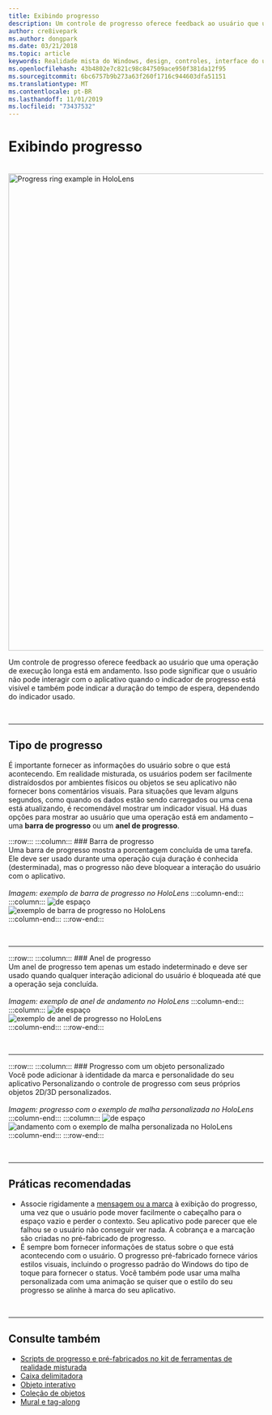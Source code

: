 ```yaml
---
title: Exibindo progresso
description: Um controle de progresso oferece feedback ao usuário que uma operação de execução longa está em andamento.
author: cre8ivepark
ms.author: dongpark
ms.date: 03/21/2018
ms.topic: article
keywords: Realidade mista do Windows, design, controles, interface do usuário, UX
ms.openlocfilehash: 43b4802e7c821c98c847509ace950f381da12f95
ms.sourcegitcommit: 6bc6757b9b273a63f260f1716c944603dfa51151
ms.translationtype: MT
ms.contentlocale: pt-BR
ms.lasthandoff: 11/01/2019
ms.locfileid: "73437532"
---
```

# <a name="displaying-progress"></a>Exibindo progresso

<br>

<img src="images/HoloLens2_Loader.gif" alt="Progress ring example in HoloLens" width="940px">

Um controle de progresso oferece feedback ao usuário que uma operação de execução longa está em andamento. Isso pode significar que o usuário não pode interagir com o aplicativo quando o indicador de progresso está visível e também pode indicar a duração do tempo de espera, dependendo do indicador usado.

<br>

---

## <a name="types-of-progress"></a>Tipo de progresso

É importante fornecer as informações do usuário sobre o que está acontecendo. Em realidade misturada, os usuários podem ser facilmente distraídosdos por ambientes físicos ou objetos se seu aplicativo não fornecer bons comentários visuais. Para situações que levam alguns segundos, como quando os dados estão sendo carregados ou uma cena está atualizando, é recomendável mostrar um indicador visual. Há duas opções para mostrar ao usuário que uma operação está em andamento – uma **barra de progresso** ou um **anel de progresso**.

:::row:::
    :::column:::
        ### <a name="progress-barbr"></a>Barra de progresso<br>
        Uma barra de progresso mostra a porcentagem concluída de uma tarefa. Ele deve ser usado durante uma operação cuja duração é conhecida (desterminada), mas o progresso não deve bloquear a interação do usuário com o aplicativo.<br>
        <br>
        *Imagem: exemplo de barra de progresso no HoloLens*
    :::column-end:::
        :::column:::
        ![de espaço](images/spacer-20x582.png)<br>
       ![exemplo de barra de progresso no HoloLens](images/640px-progressbar.jpg)<br>
    :::column-end:::
:::row-end:::

<br>

---

:::row:::
    :::column:::
        ### <a name="progress-ringbr"></a>Anel de progresso<br>
        Um anel de progresso tem apenas um estado indeterminado e deve ser usado quando qualquer interação adicional do usuário é bloqueada até que a operação seja concluída.<br>
        <br>
        *Imagem: exemplo de anel de andamento no HoloLens*
    :::column-end:::
        :::column:::
        ![de espaço](images/spacer-20x582.png)<br>
       ![exemplo de anel de progresso no HoloLens](images/640px-progressring.jpg)<br>
    :::column-end:::
:::row-end:::

<br>

---

:::row:::
    :::column:::
        ### <a name="progress-with-a-custom-objectbr"></a>Progresso com um objeto personalizado<br>
        Você pode adicionar à identidade da marca e personalidade do seu aplicativo Personalizando o controle de progresso com seus próprios objetos 2D/3D personalizados.<br>
        <br>
        *Imagem: progresso com o exemplo de malha personalizada no HoloLens*
    :::column-end:::
        :::column:::
        ![de espaço](images/spacer-20x582.png)<br>
       ![andamento com o exemplo de malha personalizada no HoloLens](images/640px-progresscustom.jpg)<br>
    :::column-end:::
:::row-end:::

<br>

---

## <a name="best-practices"></a>Práticas recomendadas
* Associe rigidamente a [mensagem ou a marca](billboarding-and-tag-along.md) à exibição do progresso, uma vez que o usuário pode mover facilmente o cabeçalho para o espaço vazio e perder o contexto. Seu aplicativo pode parecer que ele falhou se o usuário não conseguir ver nada. A cobrança e a marcação são criadas no pré-fabricado de progresso.
* É sempre bom fornecer informações de status sobre o que está acontecendo com o usuário. O progresso pré-fabricado fornece vários estilos visuais, incluindo o progresso padrão do Windows do tipo de toque para fornecer o status. Você também pode usar uma malha personalizada com uma animação se quiser que o estilo do seu progresso se alinhe à marca do seu aplicativo.

<br>

---

## <a name="see-also"></a>Consulte também
* [Scripts de progresso e pré-fabricados no kit de ferramentas de realidade misturada](https://github.com/microsoft/MixedRealityToolkit-Unity/tree/mrtk_development/Assets/MixedRealityToolkit.SDK/Features/UX/Prefabs/Loader)
* [Caixa delimitadora](app-bar-and-bounding-box.md)
* [Objeto interativo](interactable-object.md)
* [Coleção de objetos](object-collection.md)
* [Mural e tag-along](billboarding-and-tag-along.md)
